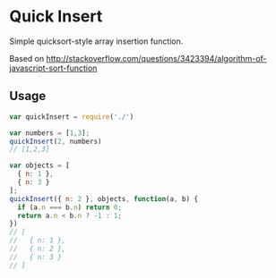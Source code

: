 # Quick Insert
Simple quicksort-style array insertion function.

Based on
http://stackoverflow.com/questions/3423394/algorithm-of-javascript-sort-function

## Usage
```js
var quickInsert = require('./')

var numbers = [1,3];
quickInsert(2, numbers)
// [1,2,3]

var objects = [
  { n: 1 },
  { n: 3 }
];
quickInsert({ n: 2 }, objects, function(a, b) {
  if (a.n === b.n) return 0;
  return a.n < b.n ? -1 : 1;
})
// [
//   { n: 1 },
//   { n: 2 },
//   { n: 3 }
// ]
```
